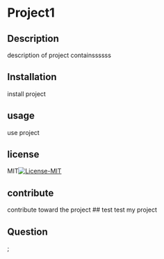 # Project1	
## Description
description of project containssssss
## Installation
install project
## usage
use project
## license
MIT[![License-MIT](https://img.shields.io/badge/license-MIT-green)](https://opensource.org/licenses/MIT) 
## contribute
contribute toward the project ## test
test my project
## Question
;

